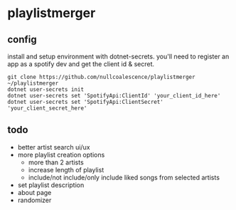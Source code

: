 # playlistmerger

## config
install and setup environment with dotnet-secrets. you'll need to register an app as a spotify dev and get the client id & secret.
```
git clone https://github.com/nullcoalescence/playlistmerger	~/playlistmerger
dotnet user-secrets init
dotnet user-secrets set 'SpotifyApi:ClientId' 'your_client_id_here'
dotnet user-secrets set 'SpotifyApi:ClientSecret' 'your_client_secret_here'
```

## todo
- better artist search ui/ux
- more playlist creation options
	- more than 2 artists
	- increase length of playlist
	- include/not include/only include liked songs from selected artists
- set playlist description
- about page
- randomizer
